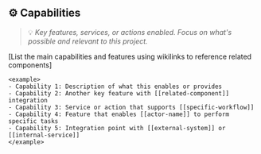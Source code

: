 ## ⚙️ Capabilities
> 💡 *Key features, services, or actions enabled. Focus on what's possible and relevant to this project.*

[List the main capabilities and features using wikilinks to reference related components]

```
<example>
- Capability 1: Description of what this enables or provides
- Capability 2: Another key feature with [[related-component]] integration
- Capability 3: Service or action that supports [[specific-workflow]]
- Capability 4: Feature that enables [[actor-name]] to perform specific tasks
- Capability 5: Integration point with [[external-system]] or [[internal-service]]
</example>
```